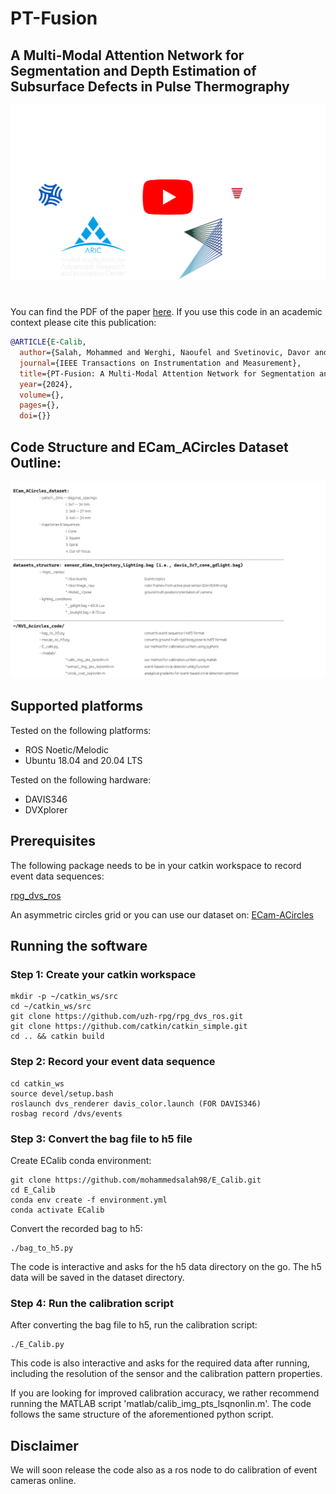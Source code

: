 # PT-Fusion
## A Multi-Modal Attention Network for Segmentation and Depth Estimation of Subsurface Defects in Pulse Thermography

[![PT-Fusion:](https://github.com/mohammedsalah98/E_Calib/blob/master/video_thumbnail.png)](https://youtu.be/4giQn6rt-48)

#
You can find the PDF of the paper [here]().
If you use this code in an academic context please cite this publication:

```bibtex
@ARTICLE{E-Calib,
  author={Salah, Mohammed and Werghi, Naoufel and Svetinovic, Davor and Abdulrahman, Yusra},
  journal={IEEE Transactions on Instrumentation and Measurement}, 
  title={PT-Fusion: A Multi-Modal Attention Network for Segmentation and Depth Estimation of Subsurface Defects in Pulse Thermography}, 
  year={2024},
  volume={},
  pages={},
  doi={}}
```

## Code Structure and ECam_ACircles Dataset Outline:
![Alt text](https://github.com/mohammedsalah98/E_Calib/blob/master/ECam_ACircles.png)

## Supported platforms

Tested on the following platforms:

- ROS Noetic/Melodic
- Ubuntu 18.04 and 20.04 LTS

Tested on the following hardware:

- DAVIS346
- DVXplorer

## Prerequisites
The following package needs to be in your catkin workspace to record event data sequences:

[rpg_dvs_ros](https://github.com/uzh-rpg/rpg_dvs_ros)

An asymmetric circles grid or you can use our dataset on: [ECam-ACircles](https://drive.google.com/drive/folders/1m_l6S-mTReuIfsrB6UnwOuPu111-0Mfz?usp=sharing)

## Running the software
### Step 1: Create your catkin workspace
```
mkdir -p ~/catkin_ws/src
cd ~/catkin_ws/src
git clone https://github.com/uzh-rpg/rpg_dvs_ros.git
git clone https://github.com/catkin/catkin_simple.git
cd .. && catkin build
```

### Step 2: Record your event data sequence
```
cd catkin_ws
source devel/setup.bash
roslaunch dvs_renderer davis_color.launch (FOR DAVIS346)
rosbag record /dvs/events
```

### Step 3: Convert the bag file to h5 file
Create ECalib conda environment:
```
git clone https://github.com/mohammedsalah98/E_Calib.git
cd E_Calib
conda env create -f environment.yml
conda activate ECalib
```
Convert the recorded bag to h5:
```
./bag_to_h5.py
```

The code is interactive and asks for the h5 data directory on the go. The h5 data will be saved in the dataset directory.

### Step 4: Run the calibration script
After converting the bag file to h5, run the calibration script:
```
./E_Calib.py
```

This code is also interactive and asks for the required data after running, including the resolution of the sensor and the calibration pattern properties.

If you are looking for improved calibration accuracy, we rather recommend running the MATLAB script 'matlab/calib_img_pts_lsqnonlin.m'. The code follows the same structure of the aforementioned python script.

## Disclaimer
We will soon release the code also as a ros node to do calibration of event cameras online.